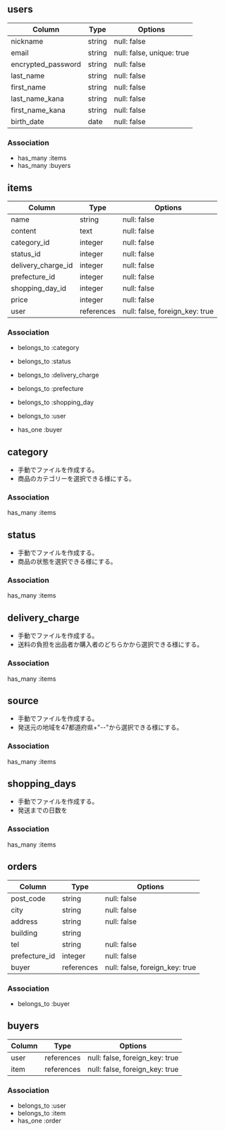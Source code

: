## users

|Column            |Type   |Options                  |
|------------------|-------|-------------------------|
|nickname          |string |null: false              |
|email             |string |null: false, unique: true|
|encrypted_password|string |null: false              |
|last_name         |string |null: false              |
|first_name        |string |null: false              |
|last_name_kana    |string |null: false              |
|first_name_kana   |string |null: false              |
|birth_date        |date   |null: false              |

### Association
- has_many :items
- has_many :buyers



## items

|Column            |Type      |Options                       |
|------------------|----------|------------------------------|
|name              |string    |null: false                   |
|content           |text      |null: false                   |
|category_id       |integer   |null: false                   |
|status_id         |integer   |null: false                   |
|delivery_charge_id|integer   |null: false                   |
|prefecture_id     |integer   |null: false                   |
|shopping_day_id   |integer   |null: false                   |
|price             |integer   |null: false                   |
|user              |references|null: false, foreign_key: true|

### Association
- belongs_to :category
- belongs_to :status
- belongs_to :delivery_charge
- belongs_to :prefecture
- belongs_to :shopping_day

- belongs_to :user
- has_one :buyer

## category
- 手動でファイルを作成する。
- 商品のカテゴリーを選択できる様にする。
### Association
has_many :items


## status
- 手動でファイルを作成する。
- 商品の状態を選択できる様にする。
### Association
has_many :items


## delivery_charge
- 手動でファイルを作成する。
- 送料の負担を出品者か購入者のどちらかから選択できる様にする。
### Association
has_many :items


## source
- 手動でファイルを作成する。
- 発送元の地域を47都道府県+"--"から選択できる様にする。
### Association
has_many :items


## shopping_days
- 手動でファイルを作成する。
- 発送までの日数を
### Association
has_many :items



## orders

|Column        |Type      |Options                       |
|--------------|----------|------------------------------|
|post_code     |string    |null: false                   |
|city          |string    |null: false                   |
|address       |string    |null: false                   |
|building      |string    |                              |
|tel           |string    |null: false                   |
|prefecture_id|integer   |null: false                   |
|buyer         |references|null: false, foreign_key: true|

### Association
- belongs_to :buyer



## buyers

|Column            |Type      |Options                       |
|------------------|----------|------------------------------|
|user              |references|null: false, foreign_key: true|
|item              |references|null: false, foreign_key: true|

### Association
- belongs_to :user
- belongs_to :item
- has_one :order